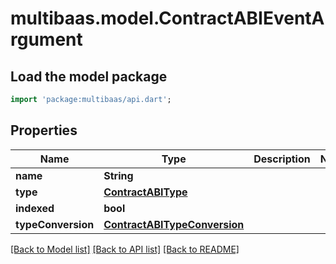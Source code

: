 # multibaas.model.ContractABIEventArgument

## Load the model package
```dart
import 'package:multibaas/api.dart';
```

## Properties
Name | Type | Description | Notes
------------ | ------------- | ------------- | -------------
**name** | **String** |  | 
**type** | [**ContractABIType**](ContractABIType.md) |  | 
**indexed** | **bool** |  | 
**typeConversion** | [**ContractABITypeConversion**](ContractABITypeConversion.md) |  | 

[[Back to Model list]](../README.md#documentation-for-models) [[Back to API list]](../README.md#documentation-for-api-endpoints) [[Back to README]](../README.md)


